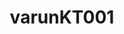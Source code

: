 ---
title: varunKT001
github: https://github.com/varunKT001
mode: light
transition: 1s
score: 85.7
archetype:
- Github Actions
- Badges | Tags | Icons
- Project Showcase
---